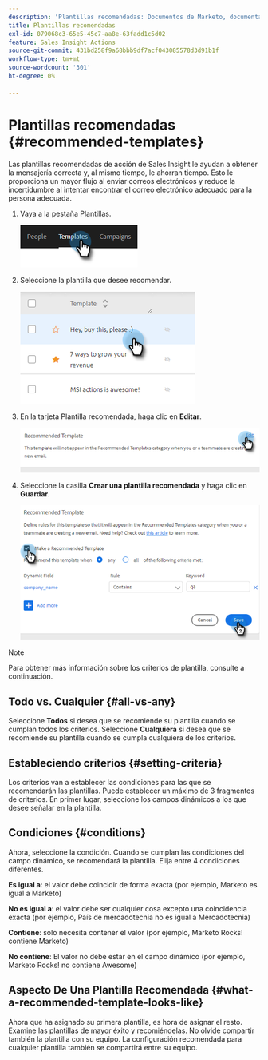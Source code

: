 ```yaml
---
description: 'Plantillas recomendadas: Documentos de Marketo, documentación del producto'
title: Plantillas recomendadas
exl-id: 079068c3-65e5-45c7-aa8e-63fadd1c5d02
feature: Sales Insight Actions
source-git-commit: 431bd258f9a68bbb9df7acf043085578d3d91b1f
workflow-type: tm+mt
source-wordcount: '301'
ht-degree: 0%

---
```


# Plantillas recomendadas {#recommended-templates}

Las plantillas recomendadas de acción de Sales Insight le ayudan a obtener la mensajería correcta y, al mismo tiempo, le ahorran tiempo. Esto le proporciona un mayor flujo al enviar correos electrónicos y reduce la incertidumbre al intentar encontrar el correo electrónico adecuado para la persona adecuada.

1. Vaya a la pestaña Plantillas.

   ![](assets/recommended-templates-1.png)

1. Seleccione la plantilla que desee recomendar.

   ![](assets/recommended-templates-2.png)

1. En la tarjeta Plantilla recomendada, haga clic en **Editar**.

   ![](assets/recommended-templates-3.png)

1. Seleccione la casilla **Crear una plantilla recomendada** y haga clic en **Guardar**.

   ![](assets/recommended-templates-4.png)

>[!NOTE]
>
>Para obtener más información sobre los criterios de plantilla, consulte a continuación.

## Todo vs. Cualquier {#all-vs-any}

Seleccione **Todos** si desea que se recomiende su plantilla cuando se cumplan todos los criterios. Seleccione **Cualquiera** si desea que se recomiende su plantilla cuando se cumpla cualquiera de los criterios.

## Estableciendo criterios {#setting-criteria}

Los criterios van a establecer las condiciones para las que se recomendarán las plantillas. Puede establecer un máximo de 3 fragmentos de criterios. En primer lugar, seleccione los campos dinámicos a los que desee señalar en la plantilla.

## Condiciones {#conditions}

Ahora, seleccione la condición. Cuando se cumplan las condiciones del campo dinámico, se recomendará la plantilla. Elija entre 4 condiciones diferentes.

**Es igual a**: el valor debe coincidir de forma exacta (por ejemplo, Marketo es igual a Marketo)

**No es igual a**: el valor debe ser cualquier cosa excepto una coincidencia exacta (por ejemplo, País de mercadotecnia no es igual a Mercadotecnia)

**Contiene**: solo necesita contener el valor (por ejemplo, Marketo Rocks! contiene Marketo)

**No contiene**: El valor no debe estar en el campo dinámico (por ejemplo, Marketo Rocks! no contiene Awesome)

## Aspecto De Una Plantilla Recomendada {#what-a-recommended-template-looks-like}

Ahora que ha asignado su primera plantilla, es hora de asignar el resto. Examine las plantillas de mayor éxito y recomiéndelas. No olvide compartir también la plantilla con su equipo. La configuración recomendada para cualquier plantilla también se compartirá entre su equipo.
